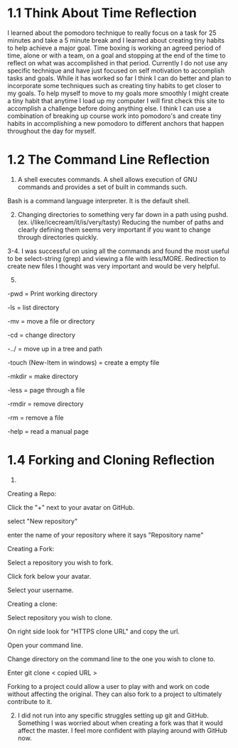 # 1.1 Think About Time Reflection

I learned about the pomodoro technique to really focus on a task for 25 minutes and take a 5 minute break and I learned about creating tiny habits to help achieve a major goal.  Time boxing is working an agreed period of time, alone or with a team, on a goal and stopping at the end of the time to reflect on what was accomplished in that period.  Currently I do not use any specific technique and have just focused on self motivation to accomplish tasks and goals.  While it has worked so far I think I can do better and plan to incorporate some techniques such as creating tiny habits to get closer to my goals.  To help myself to move to my goals more smoothly I might create a tiny habit that anytime I load up my computer I will first check this site to accomplish a challenge before doing anything else.  I think I can use a combination of breaking up course work into pomodoro's and create tiny habits in accomplishing a new pomodoro to different anchors that happen throughout the day for myself.




# 1.2 The Command Line Reflection

1. A shell executes commands. A shell allows execution of GNU commands and provides a set of built in commands such.  

Bash is a command language interpreter.  It is the default shell.

 

2. Changing directories to something very far down in a path using pushd.  (ex. i/like/icecream/it/is/very/tasty)  Reducing the number of paths and clearly defining them seems very important if you want to change through directories quickly.

 

3-4.  I was successful on using all the commands and found the most useful to be select-string (grep) and viewing a file with less/MORE.  Redirection to create new files I thought was very important and would be very helpful.

 

5.

-pwd = Print working directory

-ls = list directory

-mv = move a file or directory

-cd = change directory

-../ = move up in a tree and path

-touch (New-Item in windows) = create a empty file 

-mkdir = make directory

-less = page through a file

-rmdir = remove directory

-rm = remove a file

-help = read a manual page





# 1.4 Forking and Cloning Reflection 

1.  

Creating a Repo:

Click the "+" next to your avatar on GitHub.

select "New repository"

enter the name of your repository where it says "Repository name"

Creating a Fork:

Select a repository you wish to fork.

Click fork below your avatar.

Select your username.

Creating a clone:

Select repository you wish to clone.

On right side look for "HTTPS clone URL" and copy the url.

Open your command line.

Change directory on the command line to the one you wish to clone to.

Enter git clone < copied URL >

 

Forking to a project could allow a user to play with and work on code without affecting the original.  They can also fork to a project to ultimately contribute to it.

 

2. I did not run into any specific struggles setting up git and GitHub.  Something I was worried about when creating a fork was that it would affect the master.  I feel more confident with playing around with GitHub now.